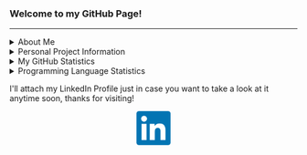 ### Welcome to my GitHub Page!

---

<details>
  <summary>About Me</summary> 

  ### Who are you? Where are you from?
  * My name is Fernando J. Bermúdez Medina!
  * I am currently living in Seattle, WA, but I'm originally from Ponce, PR!

  ---
  
  ### What do you do for a living?
  * I am currently Software Engineer at <strong>Apple</strong> as part of the Evolve Rotational Program.
    * In my current rotation I'm working as a Applied Machine Learning Research Engineer in the AMP AI/ML Video Recommendations Team under the Apple Services Engineering Organization
    * Previously, I worked as a Data Engineer on the Eval Searc & Auto-Complete Data Scienc team under the Maps Organization

  ---
  
  ### Where did/are you going to school?
  * I obtained a Bachelor of Science in Computer Science & Engineering from the University of Puerto Rico - Mayagüez Campus.
  * I am currently in the process of obtaining my Master of Science in Computer Science (with a specialization in Machine Learning) from the Georgia Institute of Technology.

  ---
  
  ### Did you do any internships before graduating?
  * I did! I was a Software Development Engineering Intern at Amazon in Summer 2021, and a Software Engineering Intern in Summer 2022 with Meta!
  * I also worked as an Instructor for the Data Structures course in UPRM from 2020-2023.

  ---
  
  ### What are your technical skills & interests?
  * Machine Learning
    * PyTorch, Tensorflow, Scikit-Learn, Pandas, NumPy
  * Data Engineering
    * Spark, AWS S3, Hadoop HDFS, Data Pipeline Design & Automation
  * Full Stack Web Development & DevOps
    * React, Node.js, JavaScript/TypeScript, Flask, PostgreSQL, Docker, Kubernetes
  * iOS Development
    * Swift, Objective-C, React Native

</details>

<!--Projects Table-->
<details>
  <summary>Personal Project Information</summary>

  ### What is this GitHub Page For?
  Even though I am a software engineer at Apple, I keep in this GitHub all my personal projects, as well as projects from the courses made while I was studying at UPRM & Georgia Tech.

<table class="tg">
<thead>
  <tr>
    <th class="tg-c3ow">Project</th>
    <th class="tg-c3ow">Progress</th>
    <th class="tg-c3ow">Location</th>
  </tr>
</thead>
<tbody>
  <tr>
    <td class="tg-c3ow">AI & ML Projects</td>
    <td class="tg-c3ow">Done</td>
    <td class="tg-c3ow"><a href="https://github.com/bermed28" target="_blank" rel="noopener noreferrer">CIIC5015 & CS7641 Repos</a></td>
  </tr>
  <tr>
    <td class="tg-c3ow">Mobile App - Tuter (Capstone Project)</td>
    <td class="tg-c3ow">Done</td>
    <td class="tg-c3ow"><a href="https://github.com/bermed28/ciic4151-group-c-tuter" target="_blank" rel="noopener noreferrer">This Repo</a></td>
  </tr>
  <tr>
    <td class="tg-c3ow">Web App - My Backlog Handler</td>
    <td class="tg-c3ow">Done</td>
    <td class="tg-c3ow"><a href="https://github.com/bermed28/my-backlog-handler">This Repo</a></td>
  </tr>
  <tr>
    <td class="tg-c3ow">Web App - Booking System</td>
    <td class="tg-c3ow">Done</td>
    <td class="tg-c3ow"><a href="https://github.com/bermed28/booking-system.git" target="_blank" rel="noopener noreferrer">This Repo</a></td>
  </tr>
  <tr>
    <td class="tg-c3ow">Mobile App - ToDo Buddy</td>
    <td class="tg-c3ow">Done</td>
    <td class="tg-c3ow"><a href="https://github.com/bermed28/todo-buddy.git" target="_blank" rel="noopener noreferrer">This Repo</a></td>
  </tr>
</tbody>
</table>

</details>

<!--Some GitHub Embeds-->
<details>
  <summary>My GitHub Statistics</summary>
  <p align="center">
    <img src="https://github-readme-stats.vercel.app/api?username=bermed28&show_icons=true"/>
  </p>
</details>

<details>
  <summary>Programming Language Statistics</summary>
  <p align="center">
    <img src="https://github-readme-stats.vercel.app/api/top-langs/?username=bermed28&layout=compact"/>
  </p>
</details>

<!--
<details>
  <summary>My Most Used Editors</summary>
  <p align="center">
    <img src="https://wakatime.com/share/@bermed28/5e35e06c-44c5-4378-bc20-0263a818dda3.svg" height="400"/>
  </p>
</details>
-->

<!--Social Media + Resume-->
I'll attach my LinkedIn Profile just in case you want to take a look at it anytime soon, thanks for visiting!
<div align="center">
  <a href="https://linkedin.com/in/bermed28"> 
    <img src="LinkedIn.png" height="60px" width="60px">
  </a>
<!--   <a href="add_resume_link_here"> 
    <img src="resume-icon-3.png" height="60px" width="60px">
  </a> -->
</div>
